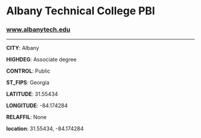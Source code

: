 # Albany Technical College PBI
### www.albanytech.edu
---
**CITY**: Albany

**HIGHDEG**: Associate degree

**CONTROL**: Public

**ST_FIPS**: Georgia

**LATITUDE**: 31.55434

**LONGITUDE**: -84.174284

**RELAFFIL**: None

**location**: 31.55434, -84.174284
